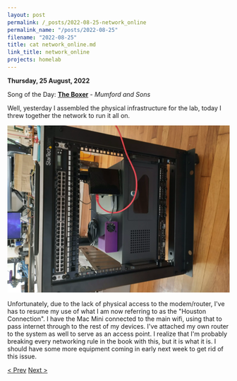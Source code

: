 ```yaml
---
layout: post
permalink: /_posts/2022-08-25-network_online
permalink_name: "/posts/2022-08-25"
filename: "2022-08-25"
title: cat network_online.md
link_title: network_online
projects: homelab
---
```

**Thursday, 25 August, 2022**

Song of the Day: [**The Boxer**](https://youtu.be/YAl-vZsswb4) - *Mumford and Sons*

Well, yesterday I assembled the physical infrastructure for the lab, today I threw together the network to run it all on.

![server_rack](/assets/images/server_rack.webp)

Unfortunately, due to the lack of physical access to the modem/router, I've has to resume my use of what I am now referring to as the "Houston Connection". I have the Mac Mini connected to the main wifi, using that to pass internet through to the rest of my devices. I've attached my own router to the system as well to serve as an access point. I realize that I'm probably breaking every networking rule in the book with this, but it is what it is. I should have some more equipment coming in early next week to get rid of this issue.

[< Prev](/_posts/2022-08-24-brutalist_legos)    [Next >](/_posts/2022-08-26-network_online_2)
